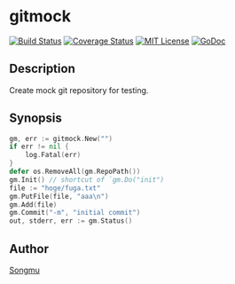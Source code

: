gitmock
=======

[![Build Status](https://travis-ci.org/Songmu/gitmock.svg?branch=master)][travis]
[![Coverage Status](https://coveralls.io/repos/Songmu/gitmock/badge.svg?branch=master)][coveralls]
[![MIT License](http://img.shields.io/badge/license-MIT-blue.svg?style=flat-square)][license]
[![GoDoc](https://godoc.org/github.com/Songmu/gitmock?status.svg)][godoc]

[travis]: https://travis-ci.org/Songmu/gitmock
[coveralls]: https://coveralls.io/r/Songmu/gitmock?branch=master
[license]: https://github.com/Songmu/gitmock/blob/master/LICENSE
[godoc]: https://godoc.org/github.com/Songmu/gitmock

## Description

Create mock git repository for testing.

## Synopsis

```go
gm, err := gitmock.New("")
if err != nil {
    log.Fatal(err)
}
defer os.RemoveAll(gm.RepoPath())
gm.Init() // shortcut of `gm.Do("init")
file := "hoge/fuga.txt"
gm.PutFile(file, "aaa\n")
gm.Add(file)
gm.Commit("-m", "initial commit")
out, stderr, err := gm.Status()
```

## Author

[Songmu](https://github.com/Songmu)
